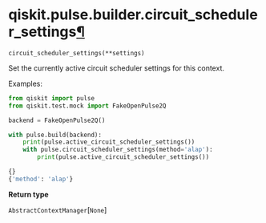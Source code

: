 # qiskit.pulse.builder.circuit\_scheduler\_settings[¶](#qiskit-pulse-builder-circuit-scheduler-settings "Permalink to this headline")

<span id="undefined" />

`circuit_scheduler_settings(**settings)`

Set the currently active circuit scheduler settings for this context.

Examples:

```python
from qiskit import pulse
from qiskit.test.mock import FakeOpenPulse2Q

backend = FakeOpenPulse2Q()

with pulse.build(backend):
    print(pulse.active_circuit_scheduler_settings())
    with pulse.circuit_scheduler_settings(method='alap'):
        print(pulse.active_circuit_scheduler_settings())
```

```python
{}
{'method': 'alap'}
```

**Return type**

`AbstractContextManager`\[`None`]
